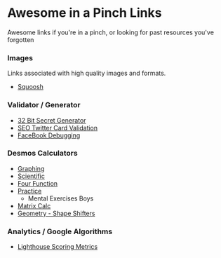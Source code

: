 # Awesome in a Pinch Links
Awesome links if you're in a pinch, or looking for past resources you've forgotten

### Images
Links associated with high quality images and formats.
- [Squoosh](https://squoosh.app/)

### Validator / Generator
- [32 Bit Secret Generator](https://generate-secret.vercel.app/32)
- [SEO Twitter Card Validation](https://cards-dev.twitter.com/validator)
- [FaceBook Debugging](https://developers.facebook.com/tools/debug/)

### Desmos Calculators
- [Graphing](https://www.desmos.com/calculator)
- [Scientific](https://www.desmos.com/scientific)
- [Four Function](https://www.desmos.com/fourfunction)
- [Practice](https://www.desmos.com/practice) 
  - Mental Exercises Boys
- [Matrix Calc](https://www.desmos.com/matrix)
- [Geometry - Shape Shifters](https://www.desmos.com/geometry)

### Analytics / Google Algorithms
- [Lighthouse Scoring Metrics](https://www.desmos.com/calculator/dufar5rf4g)

